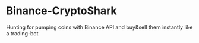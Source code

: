 # Binance-CryptoShark
Hunting for pumping coins with Binance API and buy&amp;sell them instantly like a trading-bot

